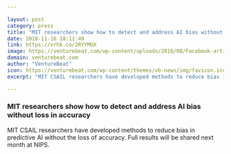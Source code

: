 ```yaml
---

layout: post
category: press
title: "MIT researchers show how to detect and address AI bias without loss in accuracy"
date: 2018-11-16 18:11:49
link: https://vrhk.co/2RYYMUX
image: https://venturebeat.com/wp-content/uploads/2016/08/Facebook-artificial-intelligence-FB-2016-Novet.jpg?fit=4032%2C3024&strip=all
domain: venturebeat.com
author: "VentureBeat"
icon: https://venturebeat.com/wp-content/themes/vb-news/img/favicon.ico
excerpt: "MIT CSAIL researchers have developed methods to reduce bias in predictive AI without the loss of accuracy. Full results will be shared next month at NIPS."

---
```


### MIT researchers show how to detect and address AI bias without loss in accuracy

MIT CSAIL researchers have developed methods to reduce bias in predictive AI without the loss of accuracy. Full results will be shared next month at NIPS.